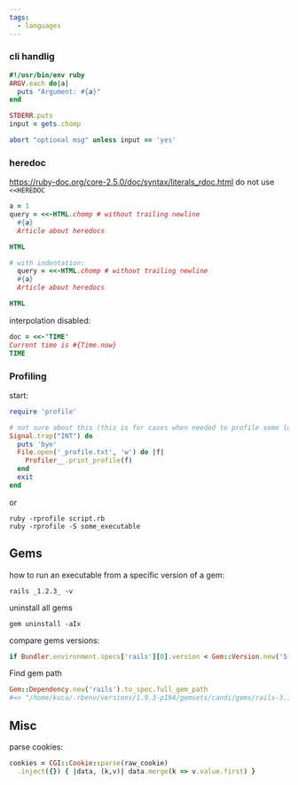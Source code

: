 ```yaml
---
tags:
  - languages
---
```

### cli handlig

```ruby
#!/usr/bin/env ruby
ARGV.each do|a|
  puts "Argument: #{a}"
end

STDERR.puts
input = gets.chomp

abort "optional msg" unless input == 'yes'
```

### heredoc

https://ruby-doc.org/core-2.5.0/doc/syntax/literals_rdoc.html
do not use `<<HEREDOC`

```ruby
a = 1
query = <<-HTML.chomp # without trailing newline
  #{a}
  Article about heredocs

HTML

# with indentation:
  query = <<-HTML.chomp # without trailing newline
  #{a}
  Article about heredocs

HTML
```

interpolation disabled:
```ruby
doc = <<-'TIME'
Current time is #{Time.now}
TIME
```


### Profiling
start:
```ruby
require 'profile'

# not sure about this (this is for cases when needed to profile some long running code but no time to wait when it finishes)
Signal.trap("INT") do
  puts 'bye'
  File.open('_profile.txt', 'w') do |f|
    Profiler__.print_profile(f)
  end
  exit
end
```
or
```shellsession
ruby -rprofile script.rb
ruby -rprofile -S some_executable
```

## Gems
how to run an executable from a specific version of a gem:
```sh-session
rails _1.2.3_ -v
```
uninstall all gems
```sh-session
gem uninstall -aIx
```

compare gems versions:
```ruby
if Bundler.environment.specs['rails'][0].version < Gem::Version.new('5')
```

Find gem path

```ruby
Gem::Dependency.new('rails').to_spec.full_gem_path
#=> "/home/kuca/.rbenv/versions/1.9.3-p194/gemsets/candi/gems/rails-3.1.8"
```

## Misc

parse cookies:
```ruby
cookies = CGI::Cookie::parse(raw_cookie)
  .inject({}) { |data, (k,v)| data.merge(k => v.value.first) }
```
